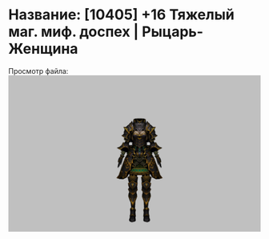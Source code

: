 # Название: [10405] +16 Тяжелый маг. миф. доспех | Рыцарь-Женщина

Просмотр файла:
![p010023.png](p010023.png)